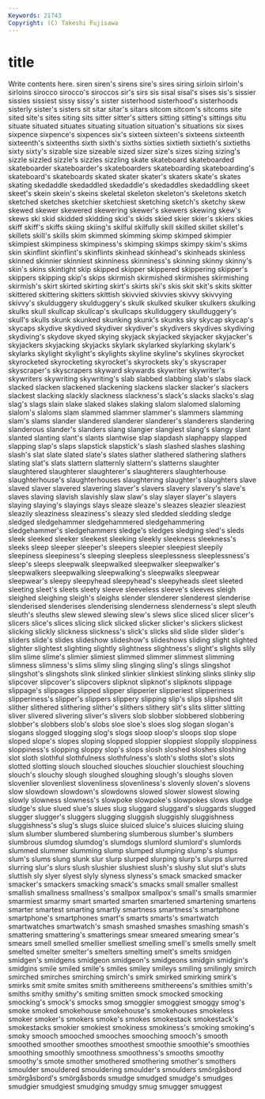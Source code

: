 ```yaml
---
Keywords: 21743 
Copyright: (C) Takeshi Fujisawa
---
```


# title

Write contents here.
siren
siren's sirens sire's sires siring sirloin sirloin's sirloins sirocco sirocco's
siroccos sir's sirs sis sisal sisal's sises sis's sissier sissies
sissiest sissy sissy's sister sisterhood sisterhood's sisterhoods sisterly sister's sisters
sit sitar sitar's sitars sitcom sitcom's sitcoms site sited site's
sites siting sits sitter sitter's sitters sitting sitting's sittings situ
situate situated situates situating situation situation's situations six sixes sixpence
sixpence's sixpences six's sixteen sixteen's sixteens sixteenth sixteenth's sixteenths sixth
sixth's sixths sixties sixtieth sixtieth's sixtieths sixty sixty's sizable size
sizeable sized sizer size's sizes sizing sizing's sizzle sizzled sizzle's
sizzles sizzling skate skateboard skateboarded skateboarder skateboarder's skateboarders skateboarding skateboarding's
skateboard's skateboards skated skater skater's skaters skate's skates skating skedaddle
skedaddled skedaddle's skedaddles skedaddling skeet skeet's skein skein's skeins skeletal
skeleton skeleton's skeletons sketch sketched sketches sketchier sketchiest sketching sketch's
sketchy skew skewed skewer skewered skewering skewer's skewers skewing skew's
skews ski skid skidded skidding skid's skids skied skier skier's
skiers skies skiff skiff's skiffs skiing skiing's skilful skilfully skill
skilled skillet skillet's skillets skill's skills skim skimmed skimming skimp
skimped skimpier skimpiest skimpiness skimpiness's skimping skimps skimpy skim's skims
skin skinflint skinflint's skinflints skinhead skinhead's skinheads skinless skinned skinnier
skinniest skinniness skinniness's skinning skinny skinny's skin's skins skintight skip
skipped skipper skippered skippering skipper's skippers skipping skip's skips skirmish
skirmished skirmishes skirmishing skirmish's skirt skirted skirting skirt's skirts ski's
skis skit skit's skits skitter skittered skittering skitters skittish skivvied
skivvies skivvy skivvying skivvy's skulduggery skulduggery's skulk skulked skulker skulkers
skulking skulks skull skullcap skullcap's skullcaps skullduggery skullduggery's skull's skulls
skunk skunked skunking skunk's skunks sky skycap skycap's skycaps skydive
skydived skydiver skydiver's skydivers skydives skydiving skydiving's skydove skyed skying
skyjack skyjacked skyjacker skyjacker's skyjackers skyjacking skyjacks skylark skylarked skylarking
skylark's skylarks skylight skylight's skylights skyline skyline's skylines skyrocket skyrocketed
skyrocketing skyrocket's skyrockets sky's skyscraper skyscraper's skyscrapers skyward skywards skywriter
skywriter's skywriters skywriting skywriting's slab slabbed slabbing slab's slabs slack
slacked slacken slackened slackening slackens slacker slacker's slackers slackest slacking
slackly slackness slackness's slack's slacks slacks's slag slag's slags slain
slake slaked slakes slaking slalom slalomed slaloming slalom's slaloms slam
slammed slammer slammer's slammers slamming slam's slams slander slandered slanderer
slanderer's slanderers slandering slanderous slander's slanders slang slangier slangiest slang's
slangy slant slanted slanting slant's slants slantwise slap slapdash slaphappy
slapped slapping slap's slaps slapstick slapstick's slash slashed slashes slashing
slash's slat slate slated slate's slates slather slathered slathering slathers
slating slat's slats slattern slatternly slattern's slatterns slaughter slaughtered slaughterer
slaughterer's slaughterers slaughterhouse slaughterhouse's slaughterhouses slaughtering slaughter's slaughters slave slaved
slaver slavered slavering slaver's slavers slavery slavery's slave's slaves slaving
slavish slavishly slaw slaw's slay slayer slayer's slayers slaying slaying's
slayings slays sleaze sleaze's sleazes sleazier sleaziest sleazily sleaziness sleaziness's
sleazy sled sledded sledding sledge sledged sledgehammer sledgehammered sledgehammering sledgehammer's
sledgehammers sledge's sledges sledging sled's sleds sleek sleeked sleeker sleekest
sleeking sleekly sleekness sleekness's sleeks sleep sleeper sleeper's sleepers sleepier
sleepiest sleepily sleepiness sleepiness's sleeping sleepless sleeplessness sleeplessness's sleep's sleeps
sleepwalk sleepwalked sleepwalker sleepwalker's sleepwalkers sleepwalking sleepwalking's sleepwalks sleepwear sleepwear's
sleepy sleepyhead sleepyhead's sleepyheads sleet sleeted sleeting sleet's sleets sleety
sleeve sleeveless sleeve's sleeves sleigh sleighed sleighing sleigh's sleighs slender
slenderer slenderest slenderise slenderised slenderises slenderising slenderness slenderness's slept sleuth
sleuth's sleuths slew slewed slewing slew's slews slice sliced slicer
slicer's slicers slice's slices slicing slick slicked slicker slicker's slickers
slickest slicking slickly slickness slickness's slick's slicks slid slide slider
slider's sliders slide's slides slideshow slideshow's slideshows sliding slight slighted
slighter slightest slighting slightly slightness slightness's slight's slights slily slim
slime slime's slimier slimiest slimmed slimmer slimmest slimming slimness slimness's
slims slimy sling slinging sling's slings slingshot slingshot's slingshots slink
slinked slinkier slinkiest slinking slinks slinky slip slipcover slipcover's slipcovers
slipknot slipknot's slipknots slippage slippage's slippages slipped slipper slipperier slipperiest
slipperiness slipperiness's slipper's slippers slippery slipping slip's slips slipshod slit
slither slithered slithering slither's slithers slithery slit's slits slitter slitting
sliver slivered slivering sliver's slivers slob slobber slobbered slobbering slobber's
slobbers slob's slobs sloe sloe's sloes slog slogan slogan's slogans
slogged slogging slog's slogs sloop sloop's sloops slop slope sloped
slope's slopes sloping slopped sloppier sloppiest sloppily sloppiness sloppiness's slopping
sloppy slop's slops slosh sloshed sloshes sloshing slot sloth slothful
slothfulness slothfulness's sloth's sloths slot's slots slotted slotting slouch slouched
slouches slouchier slouchiest slouching slouch's slouchy slough sloughed sloughing slough's
sloughs sloven slovenlier slovenliest slovenliness slovenliness's slovenly sloven's slovens slow
slowdown slowdown's slowdowns slowed slower slowest slowing slowly slowness slowness's
slowpoke slowpoke's slowpokes slows sludge sludge's slue slued slue's slues
slug sluggard sluggard's sluggards slugged slugger slugger's sluggers slugging sluggish
sluggishly sluggishness sluggishness's slug's slugs sluice sluiced sluice's sluices sluicing
sluing slum slumber slumbered slumbering slumberous slumber's slumbers slumbrous slumdog
slumdog's slumdogs slumlord slumlord's slumlords slummed slummer slumming slump slumped
slumping slump's slumps slum's slums slung slunk slur slurp slurped
slurping slurp's slurps slurred slurring slur's slurs slush slushier slushiest
slush's slushy slut slut's sluts sluttish sly slyer slyest slyly
slyness slyness's smack smacked smacker smacker's smackers smacking smack's smacks
small smaller smallest smallish smallness smallness's smallpox smallpox's small's smalls
smarmier smarmiest smarmy smart smarted smarten smartened smartening smartens smarter
smartest smarting smartly smartness smartness's smartphone smartphone's smartphones smart's smarts
smarts's smartwatch smartwatches smartwatch's smash smashed smashes smashing smash's smattering
smattering's smatterings smear smeared smearing smear's smears smell smelled smellier
smelliest smelling smell's smells smelly smelt smelted smelter smelter's smelters
smelting smelt's smelts smidgen smidgen's smidgens smidgeon smidgeon's smidgeons smidgin
smidgin's smidgins smile smiled smile's smiles smiley smileys smiling smilingly
smirch smirched smirches smirching smirch's smirk smirked smirking smirk's smirks
smit smite smites smith smithereens smithereens's smithies smith's smiths smithy
smithy's smiting smitten smock smocked smocking smocking's smock's smocks smog
smoggier smoggiest smoggy smog's smoke smoked smokehouse smokehouse's smokehouses smokeless
smoker smoker's smokers smoke's smokes smokestack smokestack's smokestacks smokier smokiest
smokiness smokiness's smoking smoking's smoky smooch smooched smooches smooching smooch's
smooth smoothed smoother smoothes smoothest smoothie smoothie's smoothies smoothing smoothly
smoothness smoothness's smooths smoothy smoothy's smote smother smothered smothering smother's
smothers smoulder smouldered smouldering smoulder's smoulders smörgåsbord smörgåsbord's smörgåsbords smudge
smudged smudge's smudges smudgier smudgiest smudging smudgy smug smugger smuggest
